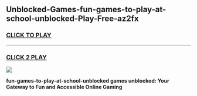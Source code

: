 
## Unblocked-Games-fun-games-to-play-at-school-unblocked-Play-Free-az2fx
<h3>
<a href="https://premium76.site?title=fun-games-to-play-at-school-unblocked&ref=19M">CLICK TO PLAY</a></h3>
<hr>

<h3>
<a href="https://premium76.site?title=fun-games-to-play-at-school-unblocked&ref=19M">CLICK 2 PLAY</a>
  
</h3>

<a href="https://premium76.site?title=fun-games-to-play-at-school-unblocked&ref=19M"><img src="https://clearcache.store/games.png"></a>


**fun-games-to-play-at-school-unblocked games unblocked: Your Gateway to Fun and Accessible Online Gaming**

